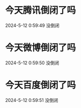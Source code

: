 # 今天腾讯倒闭了吗

2024-5-12 0:59:49 没倒闭

# 今天微博倒闭了吗

2024-5-12 0:59:50 没倒闭

# 今天百度倒闭了吗

2024-5-12 0:59:51 没倒闭

